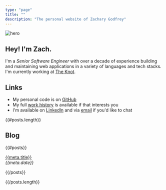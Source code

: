 ```yaml
---
type: "page"
title: ""
description: "The personal website of Zachary Godfrey"
---
```


![hero](data:image/jpg;base64,{{>hero}})

## Hey! I'm Zach.

I'm a *Senior Software Engineer* with over a decade of experience building and maintaining web applications in a variety of languages and tech stacks. I'm currently working at [The Knot](https://theknot.com).

<!-- [Projects](/projects) [GitHub](https://github.com/ZacharyGodfrey) [Work History](/work) -->

## Links

- My personal code is on [GitHub](https://github.com/ZacharyGodfrey)
- My full [work history](/work) is available if that interests you
- I'm available on [LinkedIn](https://linkedin.com/in/zachary-godfrey) and via [email](mailto:contact@zacharygodfrey.dev) if you'd like to chat

{{#posts.length}}

## Blog

{{#posts}}

[{{meta.title}}](/{{{uri}}})\
*{{meta.date}}*

{{/posts}}

{{/posts.length}}